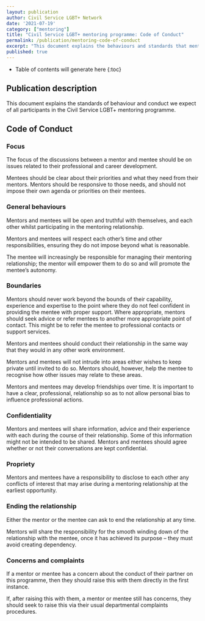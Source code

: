 ```yaml
---
layout: publication
author: Civil Service LGBT+ Network
date: '2021-07-19'
category: ["mentoring"]
title: "Civil Service LGBT+ mentoring programme: Code of Conduct"
permalink: /publication/mentoring-code-of-conduct
excerpt: "This document explains the behaviours and standards that mentors and mentees should be able to expect of each other when they participate in the Civil Service LGBT+ mentoring programme."
published: true
---
```


* Table of contents will generate here
{:toc}

## Publication description

This document explains the standards of behaviour and conduct we expect of all participants in the Civil Service LGBT+ mentoring programme.

## Code of Conduct

### Focus

The focus of the discussions between a mentor and mentee should be on issues related to their professional and career development.

Mentees should be clear about their priorities and what they need from their mentors. Mentors should be responsive to those needs, and should not impose their own agenda or priorities on their mentees.

### General behaviours

Mentors and mentees will be open and truthful with themselves, and each other whilst participating in the mentoring relationship.

Mentors and mentees will respect each other’s time and other responsibilities, ensuring they do not impose beyond what is reasonable.

The mentee will increasingly be responsible for managing their mentoring relationship; the mentor will empower them to do so and will promote the mentee’s autonomy.

### Boundaries

Mentors should never work beyond the bounds of their capability, experience and expertise to the point where they do not feel confident in providing the mentee with proper support. Where appropriate, mentors should seek advice or refer mentees to another more appropriate point of contact. This might be to refer the mentee to professional contacts or support services.

Mentors and mentees should conduct their relationship in the same way that they would in any other work environment.

Mentors and mentees will not intrude into areas either wishes to keep private until invited to do so. Mentors should, however, help the mentee to recognise how other issues may relate to these areas.

Mentors and mentees may develop friendships over time. It is important to have a clear, professional, relationship so as to not allow personal bias to influence professional actions.

### Confidentiality

Mentors and mentees will share information, advice and their experience with each during the course of their relationship. Some of this information might not be intended to be shared. Mentors and mentees should agree whether or not their conversations are kept confidential.

### Propriety

Mentors and mentees have a responsibility to disclose to each other any conflicts of interest that may arise during a mentoring relationship at the earliest opportunity.

### Ending the relationship

Either the mentor or the mentee can ask to end the relationship at any time.

Mentors will share the responsibility for the smooth winding down of the relationship with the mentee, once it has achieved its purpose – they must avoid creating dependency.

### Concerns and complaints

If a mentor or mentee has a concern about the conduct of their partner on this programme, then they should raise this with them directly in the first instance.

If, after raising this with them, a mentor or mentee still has concerns, they should seek to raise this via their usual departmental complaints procedures.

